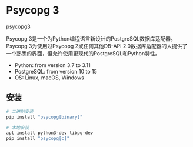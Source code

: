 # Psycopg 3

[psycopg3](https://www.psycopg.org/psycopg3/docs/)

Psycopg 3是一个为Python编程语言新设计的PostgreSQL数据库适配器。
Psycopg 3为使用过Psycopg 2或任何其他DB-API 2.0数据库适配器的人提供了一个熟悉的界面，但允许使用更现代的PostgreSQL和Python特性。

- Python: from version 3.7 to 3.11
- PostgreSQL: from version 10 to 15
- OS: Linux, macOS, Windows

## 安装

```bash
# 二进制安装
pip install "psycopg[binary]"

# 本地安装
apt install python3-dev libpq-dev
pip install "psycopg[c]"
```
